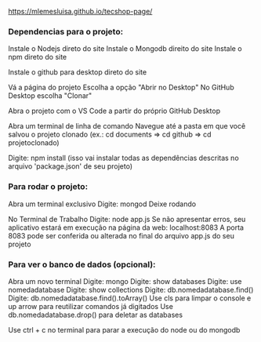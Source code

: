  https://mlemesluisa.github.io/tecshop-page/


<h3>Dependencias para o projeto: </h3>

Instale o Nodejs direto do site
Instale o Mongodb direito do site
Instale o npm direto do site 

Instale o github para desktop direto do site

Vá a página do projeto
Escolha a opção "Abrir no Desktop"
No GitHub Desktop escolha "Clonar" 

Abra o projeto com o VS Code a partir do próprio GitHub Desktop

Abra um terminal de linha de comando
Navegue até a pasta em que você salvou o projeto clonado (ex.: cd documents => cd github => cd projetoclonado)

Digite: npm install (isso vai instalar todas as dependências descritas no arquivo 'package.json' de seu projeto)

<h3>Para rodar o projeto: </h3>

Abra um terminal exclusivo
Digite: mongod
Deixe rodando 

No Terminal de Trabalho
Digite: node app.js
Se não apresentar erros, seu aplicativo estará em execução na página da web: localhost:8083 
A porta 8083 pode ser conferida ou alterada no final do arquivo app.js do seu projeto

<h3>Para ver o banco de dados (opcional): </h3>
Abra um novo terminal
Digite: mongo 
Digite: show databases
Digite: use nomedadatabase
Digite: show collections
Digite: db.nomedadatabase.find()
Digite: db.nomedadatabase.find().toArray()
Use cls para limpar o console e up arrow para reutilizar comandos já digitados 
Use db.nomedadatabase.drop() para deletar as databases

Use ctrl + c no terminal para parar a execução do node ou do mongodb 